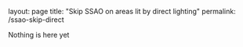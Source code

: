 layout: page
title: "Skip SSAO on areas lit by direct lighting"
permalink: /ssao-skip-direct

Nothing is here yet